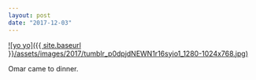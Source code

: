 ```yaml
---
layout: post
date: "2017-12-03"
---
```


[![yo yo]({{ site.baseurl }}/assets/images/2017/tumblr_p0dpjdNEWN1r16syio1_1280-1024x768.jpg)](https://mananamanana.com/ohpiglet/wp-content/uploads/2017/12/tumblr_p0dpjdNEWN1r16syio1_1280.jpg)

Omar came to dinner.
